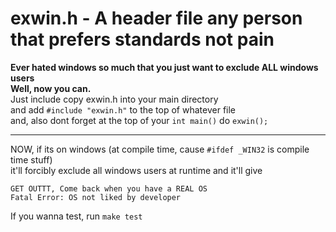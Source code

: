 # exwin.h - A header file any person that prefers standards not pain   
__Ever hated windows so much that you just want to exclude ALL windows users__  
__Well, now you can.__  
Just include copy exwin.h into your main directory  
and add `#include "exwin.h"` to the top of whatever file  
and, also dont forget at the top of your `int main()` do `exwin();`  
__  __  
NOW, if its on windows (at compile time, cause `#ifdef _WIN32` is compile time stuff)   
it'll forcibly exclude all windows users at runtime and it'll give  
```
GET OUTTT, Come back when you have a REAL OS
Fatal Error: OS not liked by developer
```  
If you wanna test, run `make test`
